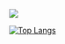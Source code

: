 <!-- ### Hi there 👋 -->

<a href="https://mahzoun99.github.io">
  <img src="https://img.shields.io/badge/Personal-Website-blueviolet?style=plastic">
</a>

[![Top Langs](https://github-readme-stats.vercel.app/api/top-langs/?username=mahzoun99&layout=compact&&langs_count=8)](https://github.com/anuraghazra/github-readme-stats)

<!--
**mahzoun99/mahzoun99** is a ✨ _special_ ✨ repository because its `README.md` (this file) appears on your GitHub profile.

Here are some ideas to get you started:

- 🔭 I’m currently working on ...
- 🌱 I’m currently learning ...
- 👯 I’m looking to collaborate on ...
- 🤔 I’m looking for help with ...
- 💬 Ask me about ...
- 📫 How to reach me: ...
- 😄 Pronouns: ...
- ⚡ Fun fact: ...
-->
